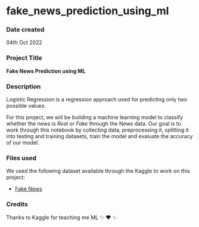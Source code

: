 # fake_news_prediction_using_ml

### Date created
04th Oct 2022

### Project Title
**Fake News Prediction using ML**

### Description
Logistic Regression is a regression approach used for predicting only two possible values.

For this project, we will be building a machine learning model to classify whether the news is *Real* or *Fake* through the News data. Our goal is to work through this notebook by collecting data, preprocessing it, splitting it into testing and training datasets, train the model and evaluate the accuracy of our model.

### Files used
We used the following dataset available through the Kaggle to work on this project:

* [Fake News](https://www.kaggle.com/competitions/fake-news)

### Credits
Thanks to Kaggle for teaching me ML :sparkles: :heart: :sparkles: